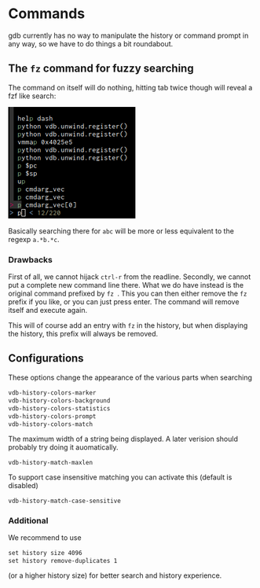 # Commands
gdb currently has no way to manipulate the history or command prompt in any way, so we have to do things a bit
roundabout.

## The `fz` command for fuzzy searching
The command on itself will do nothing, hitting tab twice though will reveal a fzf like search:

![](img/history.0.png)

Basically searching there for `abc` will be more or less equivalent to the regexp `a.*b.*c`.

### Drawbacks
First of all, we cannot hijack `ctrl-r` from the readline. Secondly, we cannot put a complete new command line there.
What we do have instead is the original command prefixed by `fz `. This you can then either remove the `fz` prefix if
you like, or you can just press enter. The command will remove itself and execute again. 

This will of course add an entry with `fz` in the history, but when displaying the history, this prefix will always be
removed.

## Configurations

These options change the appearance of the various parts when searching
```
vdb-history-colors-marker
vdb-history-colors-background
vdb-history-colors-statistics
vdb-history-colors-prompt
vdb-history-colors-match
```

The maximum width of a string being displayed. A later verision should probably try doing it auomatically.
```
vdb-history-match-maxlen
```


To support case insensitive matching you can activate this (default is disabled)
```
vdb-history-match-case-sensitive
```

### Additional

We recommend to use 

```
set history size 4096
set history remove-duplicates 1
```

(or a higher history size) for better search and history experience.


